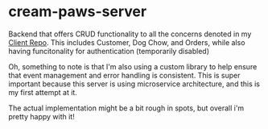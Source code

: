 # cream-paws-server

Backend that offers CRUD functionality to all the concerns denoted in my [Client Repo](https://github.com/brewswain/Cream-paws-client).
This includes Customer, Dog Chow, and Orders, while also having funcitonality for authentication (temporarily disabled)

Oh, something to note is that I'm also using a custom library to help ensure that event management and error handling is consistent. This is super important because this server is using microservice architecture, and this is my first attempt at it.

The actual implementation might be a bit rough in spots, but overall i'm pretty happy with it!
